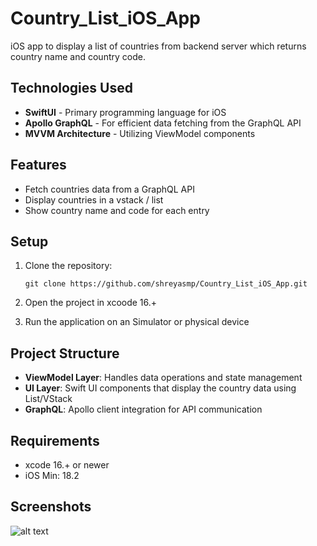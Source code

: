 # Country_List_iOS_App

iOS app to display a list of countries from backend server which returns country name and country code.

## Technologies Used

- **SwiftUI** - Primary programming language for iOS
- **Apollo GraphQL** - For efficient data fetching from the GraphQL API
- **MVVM Architecture** - Utilizing ViewModel components

## Features

- Fetch countries data from a GraphQL API
- Display countries in a vstack / list
- Show country name and code for each entry

## Setup

1. Clone the repository:
   ```
   git clone https://github.com/shreyasmp/Country_List_iOS_App.git
   ```

2. Open the project in xcoode 16.+

3. Run the application on an Simulator or physical device

## Project Structure

- **ViewModel Layer**: Handles data operations and state management
- **UI Layer**: Swift UI components that display the country data using List/VStack
- **GraphQL**: Apollo client integration for API communication

## Requirements

- xcode 16.+ or newer
- iOS Min: 18.2

## Screenshots

![alt text](images/iOS_App_Recording.gif)
